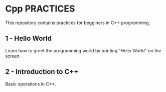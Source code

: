 # Cpp PRACTICES

This repository contains practices for begginers in C++ programming.



## 1 - Hello World

Learn how to greet the programming world by printing "Hello World" on the screen.

## 2 - Introduction to C++

Basic operations in C++.
